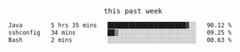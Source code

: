 

<p align="center"><samp>this past week</samp></p>
<!--START_SECTION:waka-->

```txt
Java        5 hrs 35 mins   ██████████████████████▓░░   90.12 %
sshconfig   34 mins         ██▒░░░░░░░░░░░░░░░░░░░░░░   09.25 %
Bash        2 mins          ░░░░░░░░░░░░░░░░░░░░░░░░░   00.63 %
```

<!--END_SECTION:waka-->


